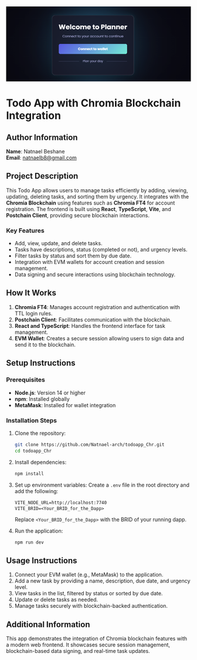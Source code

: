 ![Screenshot of the Todo App](./Screenshot.png)
# Todo App with Chromia Blockchain Integration

## Author Information
**Name**: Natnael Beshane  
**Email**: natnaelb8@gmail.com  

## Project Description
This Todo App allows users to manage tasks efficiently by adding, viewing, updating, deleting tasks, and sorting them by urgency. It integrates with the **Chromia Blockchain** using features such as **Chromia FT4** for account registration. The frontend is built using **React**, **TypeScript**, **Vite**, and **Postchain Client**, providing secure blockchain interactions.

### Key Features
- Add, view, update, and delete tasks.
- Tasks have descriptions, status (completed or not), and urgency levels.
- Filter tasks by status and sort them by due date.
- Integration with EVM wallets for account creation and session management.
- Data signing and secure interactions using blockchain technology.

## How It Works
1. **Chromia FT4**: Manages account registration and authentication with TTL login rules.
2. **Postchain Client**: Facilitates communication with the blockchain.
3. **React and TypeScript**: Handles the frontend interface for task management.
4. **EVM Wallet**: Creates a secure session allowing users to sign data and send it to the blockchain.

## Setup Instructions
### Prerequisites
- **Node.js**: Version 14 or higher
- **npm**: Installed globally
- **MetaMask**: Installed for wallet integration

### Installation Steps
1. Clone the repository:
   ```bash
   git clone https://github.com/Natnael-arch/todoapp_Chr.git
   cd todoapp_Chr
   ```
2. Install dependencies:
   ```bash
   npm install
   ```
3. Set up environment variables:
   Create a `.env` file in the root directory and add the following:
   ```env
   VITE_NODE_URL=http://localhost:7740
   VITE_BRID=<Your_BRID_for_the_Dapp>
   ```

   Replace `<Your_BRID_for_the_Dapp>` with the BRID of your running dapp.

4. Run the application:
   ```bash
   npm run dev
   ```


## Usage Instructions
1. Connect your EVM wallet (e.g., MetaMask) to the application.
2. Add a new task by providing a name, description, due date, and urgency level.
3. View tasks in the list, filtered by status or sorted by due date.
4. Update or delete tasks as needed.
5. Manage tasks securely with blockchain-backed authentication.

## Additional Information
This app demonstrates the integration of Chromia blockchain features with a modern web frontend. It showcases secure session management, blockchain-based data signing, and real-time task updates.
